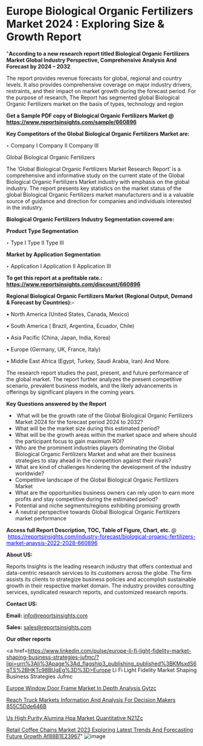 # Europe Biological Organic Fertilizers Market 2024 : Exploring Size & Growth Report

"<strong>According to a new research report titled Biological Organic Fertilizers Market Global Industry Perspective, Comprehensive Analysis And Forecast by 2024 – 2032</strong>

The report provides revenue forecasts for global, regional and country levels. It also provides comprehensive coverage on major industry drivers, restraints, and their impact on market growth during the forecast period. For the purpose of research, The Report has segmented global Biological Organic Fertilizers market on the basis of types, technology and region

<strong>Get a Sample PDF copy of Biological Organic Fertilizers Market </strong><strong>@<a href=https://www.reportsinsights.com/sample/660896 style=color:#0000ff;> https://www.reportsinsights.com/sample/660896</a></strong></font>

<strong>Key Competitors of the Global Biological Organic Fertilizers Market are:</strong>

‣ Company I
Company II
Company III

Global Biological Organic Fertilizers

The ‘Global Biological Organic Fertilizers Market Research Report’ is a comprehensive and informative study on the current state of the Global Biological Organic Fertilizers Market industry with emphasis on the global industry. The report presents key statistics on the market status of the global Biological Organic Fertilizers market manufacturers and is a valuable source of guidance and direction for companies and individuals interested in the industry.

<strong>Biological Organic Fertilizers Industry Segmentation covered are:</strong>

<strong>Product Type Segmentation</strong>

‣ Type I
Type II
Type III

<strong>Market by Application Segmentation</strong>

‣ Application I
Application II 
Application III

<strong>To get this report at a profitable rate.: <a href=https://www.reportsinsights.com/discount/660896 style=color:#0000ff;>https://www.reportsinsights.com/discount/660896</a></strong></font>

<strong>Regional Biological Organic Fertilizers Market (Regional Output, Demand &amp; Forecast by Countries):-</strong>

• North America (United States, Canada, Mexico)

• South America ( Brazil, Argentina, Ecuador, Chile)

• Asia Pacific (China, Japan, India, Korea)

• Europe (Germany, UK, France, Italy)

• Middle East Africa (Egypt, Turkey, Saudi Arabia, Iran) And More.

The research report studies the past, present, and future performance of the global market. The report further analyzes the present competitive scenario, prevalent business models, and the likely advancements in offerings by significant players in the coming years.

<strong>Key Questions answered by the Report</strong>
<ul>
  <li> What will be the growth rate of the Global Biological Organic Fertilizers Market 2024 for the forecast period 2024 to 2032?</li>
  <li>What will be the market size during this estimated period?</li>
  <li>What will be the growth areas within the market space and where should the participant focus to gain maximum ROI?</li>
  <li>Who are the prominent industries players dominating the Global Biological Organic Fertilizers Market and what are their business strategies to stay ahead in the competition against their rivals?</li>
  <li>What are kind of challenges hindering the development of the industry worldwide?</li>
  <li>Competitive landscape of the Global Biological Organic Fertilizers Market</li>
  <li>What are the opportunities business owners can rely upon to earn more profits and stay competitive during the estimated period?</li>
  <li>Potential and niche segments/regions exhibiting promising growth</li>
  <li>A neutral perspective towards Global Biological Organic Fertilizers market performance</li>
</ul>
<strong>Access full Report Description, TOC, Table of Figure, Chart, etc. </strong>@  <a href=https://reportsinsights.com/industry-forecast/biological-organic-fertilizers-market-anaysis-2022-2028-660896 style=color:#0000ff;>https://reportsinsights.com/industry-forecast/biological-organic-fertilizers-market-anaysis-2022-2028-660896</a></font>

<strong><strong>About US</strong>:</strong>

Reports Insights is the leading research industry that offers contextual and data-centric research services to its customers across the globe. The firm assists its clients to strategize business policies and accomplish sustainable growth in their respective market domain. The industry provides consulting services, syndicated research reports, and customized research reports.

<strong>Contact US:</strong>

<p class=""""><b>Email:</b> <a href=mailto:info@reportsinsights.com>info@reportsinsights.com</a></p>
<p class=""""><b>Sales:</b> <a href=mailto:sales@reportsinsights.com>sales@reportsinsights.com</a></p>

<strong>Our other reports</strong>

<a href=https://www.linkedin.com/pulse/europe-li-fi-light-fidelity-market-shaping-business-strategies-jufmc/?lipi=urn%3Ali%3Apage%3Ad_flagship3_publishing_published%3BKMsxdS6gTS%2BHKTc98BUqEg%3D%3D>Europe Li Fi Light Fidelity Market Shaping Business Strategies Jufmc</a>

<a href=https://www.linkedin.com/pulse/europe-window-door-frame-market-in-depth-analysis-gytzc/>Europe Window Door Frame Market In Depth Analysis Gytzc</a>

<a href=https://medium.com/@g65914336/reach-truck-markets-information-and-analysis-for-decision-makers-855c5dde646b>Reach Truck Markets Information And Analysis For Decision Makers 855C5Dde646B</a>

<a href=https://www.linkedin.com/pulse/us-high-purity-alumina-hpa-market-quantitative-n21zc/>Us High Purity Alumina Hpa Market Quantitative N21Zc</a>

<a href=https://medium.com/@gd336335/retail-coffee-chains-market-2023-exploring-latest-trends-and-forecasting-future-growth-af88b1e23967>Retail Coffee Chains Market 2023 Exploring Latest Trends And Forecasting Future Growth Af88B1E23967</a>"
![image](https://github.com/aakesh123242/RIMarket/assets/158431203/3939d402-ab12-4e20-b984-d23fde3f5e10)
